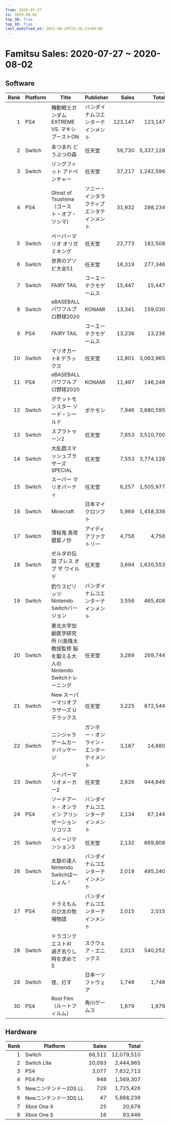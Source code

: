 ```yaml
---
from: 2020-07-27
to: 2020-08-02
top_30: True
top_10: True
last_modified_at: 2021-08-29T19:38:23+09:00
---
```

# Famitsu Sales: 2020-07-27 ~ 2020-08-02
## Software
| Rank | Platform | Title | Publisher | Sales | Total | Rate | New |
| -: | -- | -- | -- | -: | -: | -: | -- |
| 1 | PS4 | 機動戦士ガンダム EXTREME VS. マキシブーストON | バンダイナムコエンターテインメント | 123,147 | 123,147 | 40% | **New** |
| 2 | Switch | あつまれ どうぶつの森 | 任天堂 | 56,730 | 5,337,128 | 20% |  |
| 3 | Switch | リングフィット アドベンチャー | 任天堂 | 37,217 | 1,242,596 | 20% |  |
| 4 | PS4 | Ghost of Tsushima（ゴースト・オブ・ツシマ） | ソニー・インタラクティブエンタテインメント | 31,932 | 298,234 | 20% |  |
| 5 | Switch | ペーパーマリオ オリガミキング | 任天堂 | 22,773 | 182,508 | 40% |  |
| 6 | Switch | 世界のアソビ大全51 | 任天堂 | 16,319 | 277,346 | 20% |  |
| 7 | Switch | FAIRY TAIL | コーエーテクモゲームス | 15,447 | 15,447 | 40% | **New** |
| 8 | Switch | eBASEBALLパワフルプロ野球2020 | KONAMI | 13,341 | 159,030 | 20% |  |
| 9 | PS4 | FAIRY TAIL | コーエーテクモゲームス | 13,236 | 13,236 | 40% | **New** |
| 10 | Switch | マリオカート8 デラックス | 任天堂 | 12,801 | 3,063,965 | 20% |  |
| 11 | PS4 | eBASEBALLパワフルプロ野球2020 | KONAMI | 11,497 | 146,248 | 20% |  |
| 12 | Switch | ポケットモンスター ソード・シールド | ポケモン | 7,946 | 3,680,595 | 20% |  |
| 13 | Switch | スプラトゥーン2 | 任天堂 | 7,653 | 3,510,700 | 20% |  |
| 14 | Switch | 大乱闘スマッシュブラザーズ SPECIAL | 任天堂 | 7,553 | 3,774,126 | 20% |  |
| 15 | Switch | スーパー マリオパーティ | 任天堂 | 6,257 | 1,505,977 | 20% |  |
| 16 | Switch | Minecraft | 日本マイクロソフト | 5,969 | 1,458,336 | 20% |  |
| 17 | Switch | 薄桜鬼 真改 銀星ノ抄 | アイディアファクトリー | 4,756 | 4,756 | 40% | **New** |
| 18 | Switch | ゼルダの伝説 ブレス オブ ザ ワイルド | 任天堂 | 3,694 | 1,620,553 | 20% |  |
| 19 | Switch | 釣りスピリッツ Nintendo Switchバージョン | バンダイナムコエンターテインメント | 3,556 | 465,408 | 20% |  |
| 20 | Switch | 東北大学加齢医学研究所 川島隆太教授監修 脳を鍛える大人のNintendo Switchトレーニング | 任天堂 | 3,289 | 269,744 | 20% |  |
| 21 | Switch | New スーパーマリオブラザーズ U デラックス | 任天堂 | 3,225 | 872,544 | 20% |  |
| 22 | Switch | ニンジャラ ゲームカードパッケージ | ガンホー・オンライン・エンターテイメント | 3,187 | 14,880 | 80% |  |
| 23 | Switch | スーパーマリオメーカー2 | 任天堂 | 2,626 | 944,849 | 20% |  |
| 24 | PS4 | ソードアート・オンライン アリシゼーション リコリス | バンダイナムコエンターテインメント | 2,134 | 87,144 | 20% |  |
| 25 | Switch | ルイージマンション3 | 任天堂 | 2,132 | 669,808 | 20% |  |
| 26 | Switch | 太鼓の達人 Nintendo Switchば〜じょん！ | バンダイナムコエンターテインメント | 2,018 | 495,240 | 20% |  |
| 27 | PS4 | ドラえもん のび太の牧場物語 | バンダイナムコエンターテインメント | 2,015 | 2,015 | 80% | **New** |
| 28 | Switch | ドラゴンクエストXI　過ぎ去りし時を求めて S | スクウェア・エニックス | 2,013 | 540,252 | 20% |  |
| 29 | Switch | 夜、灯す | 日本一ソフトウェア | 1,748 | 1,748 | 60% | **New** |
| 30 | PS4 | Root Film（ルートフィルム） | 角川ゲームス | 1,679 | 1,679 | 60% | **New** |

## Hardware
| Rank | Platform | Sales | Total |
| -: | -- | -: | -: |
| 1 | Switch | 66,512 | 12,079,510 |
| 2 | Switch Lite | 20,093 | 2,444,965 |
| 3 | PS4 | 3,077 | 7,632,713 |
| 4 | PS4 Pro | 948 | 1,569,307 |
| 5 | Newニンテンドー2DS LL | 729 | 1,725,426 |
| 6 | Newニンテンドー3DS LL | 47 | 5,888,239 |
| 7 | Xbox One X | 25 | 20,676 |
| 8 | Xbox One S | 16 | 93,446 |